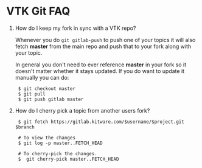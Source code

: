 VTK Git FAQ
===========

1. How do I keep my fork in sync with a VTK repo?

    Whenever you do `git gitlab-push` to push one of your topics it will also
    fetch **master** from the main repo and push that to your fork along with
    your topic.


    In general you don't need to ever reference **master** in your fork so it
    doesn't matter whether it stays updated.  If you do want to update it
    manually you can do:

        $ git checkout master
        $ git pull
        $ git push gitlab master

2. How do I cherry pick a topic from another users fork?

        $ git fetch https://gitlab.kitware.com/$username/$project.git $branch

        # To view the changes
        $ git log -p master..FETCH_HEAD

        # To cherry-pick the changes.
        $  git cherry-pick master..FETCH_HEAD
